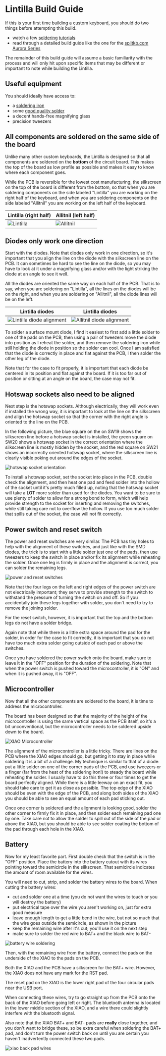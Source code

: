 # Lintilla Build Guide

If this is your first time building a custom keyboard,
you should do two things before attempting this build.

- watch a few [soldering][how-to-solder] [tutorials][soldering101]
- read through a detailed build guide like
  the one for the [splitkb.com Aurora Series][splitkb-build-guide]

The remainder of this build guide will assume a basic familiarity with the process
and will only hit upon specific items that may be different or important to note while
building the Lintilla.

## Useful equipment

You should ideally have access to:

- a [soldering iron][pinecil]
- some [good quality solder][kester]
- a decent hands-free magnifying glass
- precision tweezers

## All components are soldered on the same side of the board

Unlike many other custom keyboards, the Lintilla is designed so that all components are
soldered on the **bottom** of the circuit board. This makes the top of the board as low profile
as possible and makes it easy to know where each component goes.

While the PCB is reversible for the lowest cost manufacturing,
the silkscreen on the top of the board is different from the bottom,
so that when you are soldering components on the side labeled "Lintilla"
you are working on the right half of the keyboard,
and when you are soldering components on the side labeled "Allitnil"
you are working on the left half of the keyboard.

| Lintilla (right half)                | Allitnil (left half)             |
| ------------------------------------ | -------------------------------- |
| ![Lintilla](images/lintilla-pcb.jpg) | ![Allitnil](images/allitnil.jpg) |

## Diodes only work one direction

Start with the diodes. Note that diodes only work in one direction,
so it's important that you align the line on the diode with the silkscreen line
on the PCB. It can sometimes be hard to see the line on the diode, so you may have
to look at it under a magnifying glass and/or with the light striking the diode at
an angle to see it well.

All the diodes are oriented the same way on each half of the PCB. That is to say,
when you are soldering on "Lintilla", all the lines on the diodes will be on the right,
and when you are soldering on "Allitnil", all the diode lines will be on the left.

| Lintilla diodes                                        | Lintilla diodes                                        |
| ------------------------------------------------------ | ------------------------------------------------------ |
| ![Lintilla diode alignment](images/lintilla-diode.jpg) | ![Allitnil diode alignment](images/allitnil-diode.jpg) |

To solder a surface mount diode, I find it easiest to first add a little solder to one
of the pads on the PCB, then using a pair of tweezers move the diode into position as I
reheat the solder, and then remove the soldering iron while still holding the diode in
position so the solder can cool. Once I am satisfied that the diode is correctly in
place and flat against the PCB, I then solder the other leg of the diode.

Note that for the case to fit properly, it is important that each diode be centered in
its position and flat against the board. If it is too far out of position or sitting at
an angle on the board, the case may not fit.

## Hotswap sockets also need to be aligned

Next step is the hotswap sockets. Although electrically, they will work even if installed
the wrong way, it is important to look at the line on the silkscreen and align the hotswap
socket so that the corner with the right angle is oriented to the line on the PCB.

In the following picture, the blue square on the on SW19 shows the silkscreen line before
a hotswap socket is installed, the green square on SW20 shows a hotswap socket in the
correct orientation where the silkscreen line is mostly hidden by the socket, and the red
square on SW21 shows an incorrectly oriented hotswap socket, where the silkscreen line is
clearly visible poking out around the edges of the socket.

![hotswap socket orientation](images/hotswap-alignment.jpg)

To install a hotswap socket, set the socket into place in the PCB, double check the alignment, and
then heat one pad and feed solder into the hollow of the socket until it's pretty much filled up, noting that
the hotswap socket will take a **LOT** more solder than used for the diodes. You want to be sure to use plenty
of solder to allow for a strong bond to form, which will help provide strength to the socket for inserting and
removing the switches, while still taking care not to overflow the hollow. If you use too much solder that
spills out of the socket, the case will not fit correctly.

## Power switch and reset switch

The power and reset switches are very similar. The PCB has tiny holes to help with the alignment
of these switches, and just like with the SMD diodes, the trick is to start with a little solder
just one of the pads, then use tweezers to keep the switch in place and/or fix its alignment
while reheating the solder. Once one leg is firmly in place and the alignment is correct, you can
solder the remaining legs.

![power and reset switches](images/power-and-reset.jpg)

Note that the four legs on the left and right edges of the power switch are not electrically important; they
serve to provide strength to the switch to withstand the pressure of turning the switch on and off.
So if you accidentally join these legs together with solder, you don't need to try to remove the joining solder.

For the reset switch, however, it is important that the top and the bottom legs do not have a solder bridge.

Again note that while there is a little extra space around the pad for the solder, in order for the case to fit
correctly, it is important that you do not have too much extra solder going outside of each pad or above the switches.

Once you have soldered the power switch onto the board, make sure to leave it in the "OFF" position for the duration
of the soldering. Note that when the power switch is pushed toward the microcontroller, it is "ON"
and when it is pushed away, it is "OFF".

## Microcontroller

Now that all the other components are soldered to the board, it is time to address the microcontroller.

The board has been designed so that the majority of the height of the microcontroller is using the same vertical
space as the PCB itself, so it's a bit unconventional, but the microcontroller needs to be soldered upside down to the board.

![XIAO Microcontroller](images/xiao-alignment.jpg)

The alignment of the microcontroller is a little tricky.
There are lines on the PCB where the XIAO edges should go,
but getting it to stay in place while soldering it is a bit of a challenge.
My technique is similar to that of a diode:
put a little solder on one of the corner pads of the PCB,
and use tweezers or a finger (far from the heat of the soldering iron!)
to steady the board while reheating the solder.
I usually have to do this three or four times to get the board perfectly aligned.
While there is a little leeway on an exact fit,
you should take care to get it as close as possible.
The top edge of the XIAO should be even with the edge of the PCB,
and along both sides of the XIAO you should be able to see an equal amount of each pad sticking out.

Once one corner is soldered and the alignment is looking good, solder the other corner to firmly fix it in place,
and then solder each remaining pad one by one. Take care not to allow the solder to spill out of the side of the pad
or above the XIAO, but you should be able to see solder coating the bottom of the pad through each hole in the XIAO.

## Battery

Now for my least favorite part. First double check that the switch is in the "OFF" position.
Place the battery into the battery cutout with its wires pointing toward the semicircle
in the silkscreen. That semicircle indicates the amount of room available for the wires.

You will need to cut, strip, and solder the battery wires to the board. When cutting the battery wires:

- cut and solder one at a time (you do not want the wires to touch or you will destroy the battery)
- put electrical tape over the wire you aren't working on, just for extra good measure
- leave enough length to get a little bend in the wire, but not so much that the wire goes outside the semicircle, as shown in the picture
- keep the remaining wire after it's cut; you'll use it on the next step
- make sure to solder the red wire to BAT+ and the black wire to BAT-

![battery wire soldering](images/battery-installation.jpg)

Then, with the remaining wire from the battery, connect the pads on the underside of the XIAO to the pads on the PCB.

Both the XIAO and the PCB have a silkscreen for the BAT+ wire. However, the XIAO does not have any mark for the RST pad.

The reset pad on the XIAO is the lower right pad of the four circular pads near the USB port.

When connecting these wires, try to go straight up from the PCB onto the back of the XIAO before going left or right.
The bluetooth antenna is located in the lower middle section of the XIAO,
and a wire there could slightly interfere with the bluetooth signal.

Also note that the XIAO BAT+ and BAT- pads are **really** close together, and you don't want to bridge these,
so be extra careful when soldering the BAT+ pad, and don't turn the power switch back on until you are certain
you haven't inadvertently connected these two pads.

![xiao back pad wires](images/xiao-wires.jpg)

[how-to-solder]: https://www.google.com/search?q=youtube+how+to+solder
[kester]: https://typeractive.xyz/products/kester-solder-wire-tube
[pinecil]: https://typeractive.xyz/products/pinecil
[soldering101]: https://www.google.com/search?q=youtube+soldering+101
[splitkb-build-guide]: https://docs.splitkb.com/product-guides/aurora-series/build-guide
